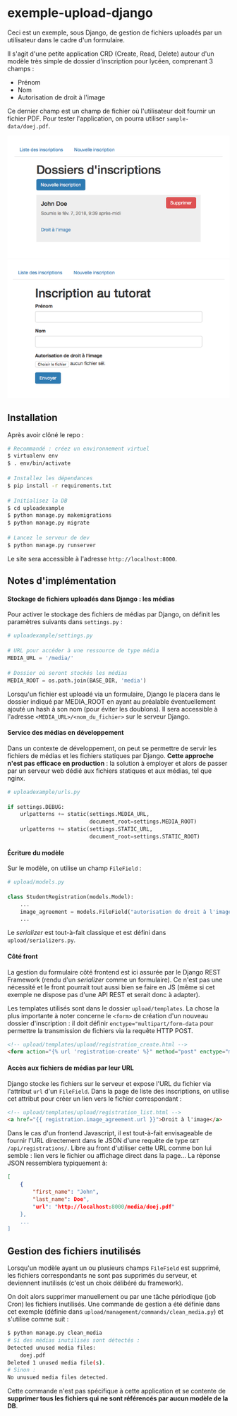 # exemple-upload-django

Ceci est un exemple, sous Django, de gestion de fichiers uploadés par un utilisateur dans le cadre d'un formulaire.

Il s'agit d'une petite application CRD (Create, Read, Delete) autour d'un modèle très simple de dossier d'inscription pour lycéen, comprenant 3 champs :

- Prénom
- Nom
- Autorisation de droit à l'image

Ce dernier champ est un champ de fichier où l'utilisateur doit fournir un fichier PDF. Pour tester l'application, on pourra utiliser `sample-data/doej.pdf`.

![](docsmedia/home.png)
![](docsmedia/form.png)

## Installation

Après avoir clôné le repo :

```sh
# Recommandé : créez un environnement virtuel
$ virtualenv env
$ . env/bin/activate

# Installez les dépendances
$ pip install -r requirements.txt

# Initialisez la DB
$ cd uploadexample
$ python manage.py makemigrations
$ python manage.py migrate

# Lancez le serveur de dev
$ python manage.py runserver
```

Le site sera accessible à l'adresse `http://localhost:8000`.

## Notes d'implémentation

#### Stockage de fichiers uploadés dans Django : les médias

Pour activer le stockage des fichiers de médias par Django, on définit les paramètres suivants dans `settings.py` :

```python
# uploadexample/settings.py

# URL pour accéder à une ressource de type média
MEDIA_URL = '/media/'

# Dossier où seront stockés les médias
MEDIA_ROOT = os.path.join(BASE_DIR, 'media')
```

Lorsqu'un fichier est uploadé via un formulaire, Django le placera dans le dossier indiqué par MEDIA_ROOT en ayant au préalable éventuellement ajouté un hash à son nom (pour éviter les doublons). Il sera accessible à l'adresse `<MEDIA_URL>/<nom_du_fichier>` sur le serveur Django.

#### Service des médias en développement

Dans un contexte de développement, on peut se permettre de servir les fichiers de médias et les fichiers statiques par Django. **Cette approche n'est pas efficace en production** : la solution à employer et alors de passer par un serveur web dédié aux fichiers statiques et aux médias, tel que nginx.

```python
# uploadexample/urls.py

if settings.DEBUG:
    urlpatterns += static(settings.MEDIA_URL,
                          document_root=settings.MEDIA_ROOT)
    urlpatterns += static(settings.STATIC_URL,
                          document_root=settings.STATIC_ROOT)
```

#### Écriture du modèle

Sur le modèle, on utilise un champ `FileField` :

```python
# upload/models.py

class StudentRegistration(models.Model):
	...
	image_agreement = models.FileField("autorisation de droit à l'image")
	...
```

Le *serializer* est tout-à-fait classique et est défini dans `upload/serializers.py`.

#### Côté front

La gestion du formulaire côté frontend est ici assurée par le Django REST Framework (rendu d'un *serializer* comme un formulaire). Ce n'est pas une nécessité et le front pourrait tout aussi bien se faire en JS (même si cet exemple ne dispose pas d'une API REST et serait donc à adapter).

Les templates utilisés sont dans le dossier `upload/templates`. La chose la plus importante à noter concerne le `<form>` de création d'un nouveau dossier d'inscription : il doit définir `enctype="multipart/form-data` pour permettre la transmission de fichiers via la requête HTTP POST.

```html
<!-- upload/templates/upload/registration_create.html -->
<form action="{% url 'registration-create' %}" method="post" enctype="multipart/form-data">
```

#### Accès aux fichiers de médias par leur URL

Django stocke les fichiers sur le serveur et expose l'URL du fichier via l'attribut `url` d'un `FileField`. Dans la page de liste des inscriptions, on utilise cet attribut pour créer un lien vers le fichier correspondant :

```html
<!-- upload/templates/upload/registration_list.html -->
<a href="{{ registration.image_agreement.url }}">Droit à l'image</a>
```

Dans le cas d'un frontend Javascript, il est tout-à-fait envisageable de fournir l'URL directement dans le JSON d'une requête de type `GET /api/registrations/`. Libre au front d'utiliser cette URL comme bon lui semble : lien vers le fichier ou affichage direct dans la page... La réponse JSON ressemblera typiquement à:

```json
[
	{
		"first_name": "John",
		"last_name": Doe",
		"url": "http://localhost:8000/media/doej.pdf"
	},
	...
]
```

## Gestion des fichiers inutilisés

Lorsqu'un modèle ayant un ou plusieurs champs `FileField` est supprimé, les fichiers correspondants ne sont pas supprimés du serveur, et deviennent inutilisés (c'est un choix délibéré du framework).

On doit alors supprimer manuellement ou par une tâche périodique (job Cron) les fichiers inutilisés. Une commande de gestion a été définie dans cet exemple (définie dans `upload/management/commands/clean_media.py`) et s'utilise comme suit :

```sh
$ python manage.py clean_media
# Si des médias inutilisés sont détectés :
Detected unused media files:
	doej.pdf
Deleted 1 unused media file(s).
# Sinon :
No unusued media files detected.
```

Cette commande n'est pas spécifique à cette application et se contente de **supprimer tous les fichiers qui ne sont référencés par aucun modèle de la DB**.
